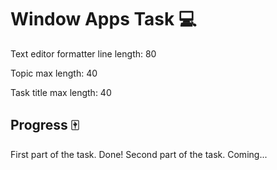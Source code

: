 # Window Apps Task 💻

Text editor formatter line length: 80

Topic max length: 40

Task title max length: 40

## Progress 🀄

First part of the task. Done!
Second part of the task. Coming...
